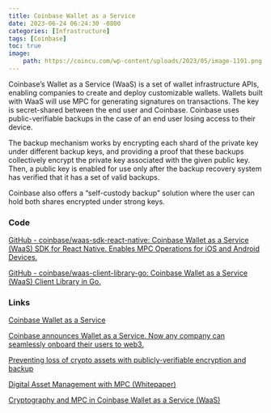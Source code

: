 ```yaml
---
title: Coinbase Wallet as a Service
date: 2023-06-24 06:24:30 -0800
categories: [Infrastructure]
tags: [Coinbase]
toc: true
image:
    path: https://coincu.com/wp-content/uploads/2023/05/image-1191.png
---
```


Coinbase’s Wallet as a Service (WaaS) is a set of wallet infrastructure APIs, enabling companies to create and deploy customizable wallets. Wallets built with WaaS will use MPC for generating signatures on transactions. The key is secret-shared between the end user and Coinbase. Coinbase uses public-verifiable backups in the case of an end user losing access to their device. 

The backup mechanism works by encrypting each shard of the private key under different backup keys, and providing a proof that these backups collectively encrypt the private key associated with the given public key. Then, a public key is enabled for use only after the backup recovery system has verified that it has a set of valid backups.

Coinbase also offers a “self-custody backup” solution where the user can hold both shares encrypted under strong keys.

### Code

[GitHub - coinbase/waas-sdk-react-native: Coinbase Wallet as a Service (WaaS) SDK for React Native. Enables MPC Operations for iOS and Android Devices.](https://github.com/coinbase/waas-sdk-react-native)

[GitHub - coinbase/waas-client-library-go: Coinbase Wallet as a Service (WaaS) Client Library in Go.](https://github.com/coinbase/waas-client-library-go)

### Links

[Coinbase Wallet as a Service](https://www.coinbase.com/cloud/products/waas)

[Coinbase announces Wallet as a Service. Now any company can seamlessly onboard their users to web3.](https://www.coinbase.com/blog/coinbase-announces-wallet-as-a-service-now-any-company-can-seamlessly)

[Preventing loss of crypto assets with publicly-verifiable encryption and backup](https://www.coinbase.com/blog/preventing-loss-of-crypto-assets-with-publicly-verifiable-encryption-and)

[Digital Asset Management with MPC (Whitepaper)](https://www.coinbase.com/blog/digital-asset-management-with-mpc-whitepaper)

[Cryptography and MPC in Coinbase Wallet as a Service (WaaS)](https://coinbase.bynder.com/m/687ea39fd77aa80e/original/CB-MPC-Whitepaper.pdf)